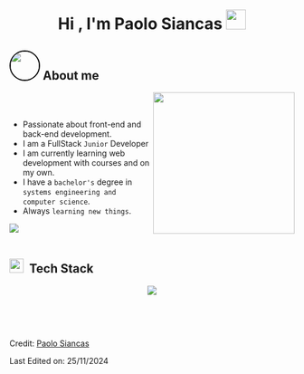 <h1 align="center"><b>Hi , I'm Paolo Siancas </b><img src="https://media.giphy.com/media/hvRJCLFzcasrR4ia7z/giphy.gif" width="35"></h1>
	
## <picture><img src = "https://github.com/SHIM3Z.png" width = 50px style="border-radius: 50%; border: 2px solid #000;"></picture> **About me**

<picture> <img align="right" src="https://github.com/7oSkaaa/7oSkaaa/blob/main/Images/Right_Side.gif?raw=true" width = 250px></picture>

<br><br>

- Passionate about front-end and back-end development.
- I am a FullStack `Junior` Developer
- I am currently learning web development with courses and on my own.
- I have a `bachelor's` degree in `systems engineering and computer science`.
- Always `learning new things`.
  <br>

<img src="https://user-images.githubusercontent.com/73097560/115834477-dbab4500-a447-11eb-908a-139a6edaec5c.gif"><br><br>

## <img src="https://media2.giphy.com/media/QssGEmpkyEOhBCb7e1/giphy.gif?cid=ecf05e47a0n3gi1bfqntqmob8g9aid1oyj2wr3ds3mg700bl&rid=giphy.gif" width ="25"><b> &nbsp;Tech Stack</b>

<p align="center">
  <a href="https://skillicons.dev">
    <img src="https://skillicons.dev/icons?i=windows,linux,bash,git,github,gitlab,html,css,bootstrap,tailwind,ts,js,angular,react,figma,firebase,java,spring,kotlin,androidstudio,pycharm,py,fastapi,nodejs,postgres,mysql,postman,vscode,idea,discord&perline=14" />
  </a>
</p>

##

<br>
<br>

Credit: [Paolo Siancas](https://github.com/SHIM3Z)

Last Edited on: 25/11/2024
